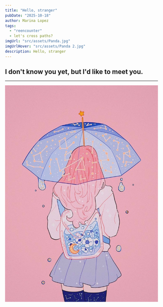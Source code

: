 ```yaml
---
title: "Hello, stranger" 
pubDate: "2025-10-18"
author: Marina Lopez
tags:
  - "reencounter"
  - let's cross paths? 
imgUrl: "src/assets/Panda.jpg"
imgUrlHover: "src/assets/Panda 2.jpg"
description: Hello, stranger 
---
```


## I don't know you yet, but I'd like to meet you. 

---

![Ilustración Peach](src/assets/Peach.jpg)
